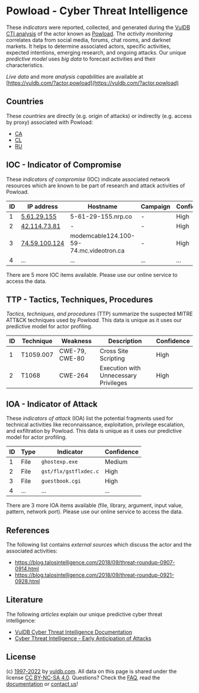 # Powload - Cyber Threat Intelligence

These _indicators_ were reported, collected, and generated during the [VulDB CTI analysis](https://vuldb.com/?kb.cti) of the actor known as [Powload](https://vuldb.com/?actor.powload). The _activity monitoring_ correlates data from social media, forums, chat rooms, and darknet markets. It helps to determine associated actors, specific activities, expected intentions, emerging research, and ongoing attacks. Our unique _predictive model_ uses _big data_ to forecast activities and their characteristics.

_Live data_ and more _analysis capabilities_ are available at [https://vuldb.com/?actor.powload](https://vuldb.com/?actor.powload)

## Countries

These _countries_ are directly (e.g. origin of attacks) or indirectly (e.g. access by proxy) associated with Powload:

* [CA](https://vuldb.com/?country.ca)
* [CL](https://vuldb.com/?country.cl)
* [RU](https://vuldb.com/?country.ru)

## IOC - Indicator of Compromise

These _indicators of compromise_ (IOC) indicate associated network resources which are known to be part of research and attack activities of Powload.

ID | IP address | Hostname | Campaign | Confidence
-- | ---------- | -------- | -------- | ----------
1 | [5.61.29.155](https://vuldb.com/?ip.5.61.29.155) | 5-61-29-155.nrp.co | - | High
2 | [42.114.73.81](https://vuldb.com/?ip.42.114.73.81) | - | - | High
3 | [74.59.100.124](https://vuldb.com/?ip.74.59.100.124) | modemcable124.100-59-74.mc.videotron.ca | - | High
4 | ... | ... | ... | ...

There are 5 more IOC items available. Please use our online service to access the data.

## TTP - Tactics, Techniques, Procedures

_Tactics, techniques, and procedures_ (TTP) summarize the suspected MITRE ATT&CK techniques used by _Powload_. This data is unique as it uses our predictive model for actor profiling.

ID | Technique | Weakness | Description | Confidence
-- | --------- | -------- | ----------- | ----------
1 | T1059.007 | CWE-79, CWE-80 | Cross Site Scripting | High
2 | T1068 | CWE-264 | Execution with Unnecessary Privileges | High

## IOA - Indicator of Attack

These _indicators of attack_ (IOA) list the potential fragments used for technical activities like reconnaissance, exploitation, privilege escalation, and exfiltration by Powload. This data is unique as it uses our predictive model for actor profiling.

ID | Type | Indicator | Confidence
-- | ---- | --------- | ----------
1 | File | `ghostexp.exe` | Medium
2 | File | `gst/flx/gstflxdec.c` | High
3 | File | `guestbook.cgi` | High
4 | ... | ... | ...

There are 3 more IOA items available (file, library, argument, input value, pattern, network port). Please use our online service to access the data.

## References

The following list contains _external sources_ which discuss the actor and the associated activities:

* https://blog.talosintelligence.com/2018/09/threat-roundup-0907-0914.html
* https://blog.talosintelligence.com/2018/09/threat-roundup-0921-0928.html

## Literature

The following _articles_ explain our unique predictive cyber threat intelligence:

* [VulDB Cyber Threat Intelligence Documentation](https://vuldb.com/?kb.cti)
* [Cyber Threat Intelligence - Early Anticipation of Attacks](https://www.scip.ch/en/?labs.20201022)

## License

(c) [1997-2022](https://vuldb.com/?kb.changelog) by [vuldb.com](https://vuldb.com/?kb.about). All data on this page is shared under the license [CC BY-NC-SA 4.0](https://creativecommons.org/licenses/by-nc-sa/4.0/). Questions? Check the [FAQ](https://vuldb.com/?kb.faq), read the [documentation](https://vuldb.com/?kb) or [contact us](https://vuldb.com/?contact)!
